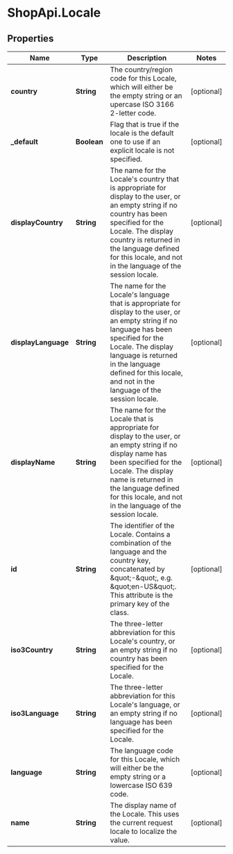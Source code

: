 # ShopApi.Locale

## Properties
Name | Type | Description | Notes
------------ | ------------- | ------------- | -------------
**country** | **String** | The country/region code for this Locale, which will  either be the empty string or an upercase ISO 3166 2-letter code. | [optional] 
**_default** | **Boolean** | Flag that is true if the locale is the default one to use if an explicit locale is not specified. | [optional] 
**displayCountry** | **String** | The name for the Locale&#x27;s country that is appropriate for  display to the user, or an empty string if no country has been specified  for the Locale.  The display country is returned in the language defined for this locale,  and not in the language of the session locale. | [optional] 
**displayLanguage** | **String** | The name for the Locale&#x27;s language that is appropriate for  display to the user, or an empty string if no language has been specified  for the Locale.  The display language is returned in the language defined for this locale,  and not in the language of the session locale. | [optional] 
**displayName** | **String** | The name for the Locale that is appropriate for  display to the user, or an empty string if no display name has been  specified for the Locale.  The display name is returned in the language defined for this locale,  and not in the language of the session locale. | [optional] 
**id** | **String** | The identifier of the Locale. Contains a combination of the  language and the country key, concatenated by \&quot;-\&quot;, e.g. \&quot;en-US\&quot;. This  attribute is the primary key of the class. | [optional] 
**iso3Country** | **String** | The three-letter abbreviation for this Locale&#x27;s country, or an  empty string if no country has been specified for the Locale. | [optional] 
**iso3Language** | **String** | The three-letter abbreviation for this Locale&#x27;s language, or an  empty string if no language has been specified for the  Locale. | [optional] 
**language** | **String** | The language code for this Locale, which will either  be the empty string or a lowercase ISO 639 code. | [optional] 
**name** | **String** | The display name of the Locale. This uses the current  request locale to localize the value. | [optional] 
